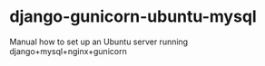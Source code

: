 django-gunicorn-ubuntu-mysql
============================

Manual how to set up an Ubuntu server running django+mysql+nginx+gunicorn
